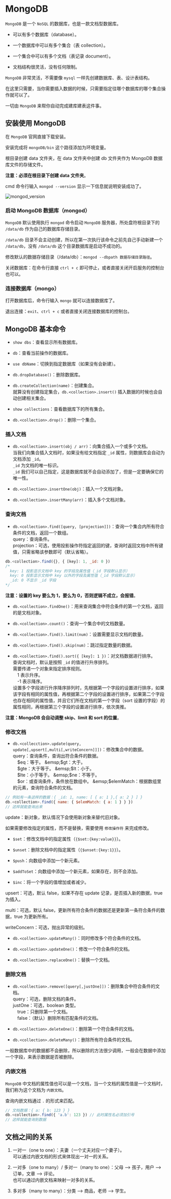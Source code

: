 # MongoDB

`MongoDB` 是一个 `NoSQL` 的数据库，也是一款文档型数据库。

- 可以有多个数据库（database）。

- 一个数据库中可以有多个集合（表 collection）。

- 一个集合中可以有多个文档（表记录 document）。

- 文档结构很灵活，没有任何限制。

`MongoDB` 非常灵活，不需要像 `mysql` 一样先创建数据库、表、设计表结构。

在这里只需要，当你需要插入数据的时候，只需要指定往哪个数据库的哪个集合操作就可以了。

一切由 `MongoDB` 来帮你自动完成建库建表这件事。

## 安装使用 MongoDB

在 `MongoDB` 官网直接下载安装。

安装完成将 `mongoDB/bin` 这个路径添加为环境变量。

根目录创建 data 文件夹，在 data 文件夹中创建 db 文件夹作为 MongoDB 数据库文件的存储文件。

**注意：必须在根目录下创建 data 文件夹**。

cmd 命令行输入 `mongod --version` 显示一下信息就说明安装成功了。

![mongod_version](./img/mongoDB_version.png)

### 启动 MongoDB 数据库（mongod）

`MongoDB` 默认使用执行 `mongod` 命令启动 `MongoDB` 服务器，所处盘符根目录下的 `/data/db` 作为自己的数据库存储目录。

`/data/db` 目录不会主动创建，所以在第一次执行该命令之前先自己手动新建一个 `/data/db`，没有 `/data/db` 这个目录数据库是启动不成功的。

修改默认的数据存储目录（/data/db）：`mongod --dbpath 数据存储目录路径`。

关闭数据库：在命令行直接 `ctrl + c` 即可停止，或者直接关闭开启服务的控制台也可以。

### 连接数据库（mongo）

打开数据库后，命令行输入 `mongo` 就可以连接数据库了。

退出连接：`exit`、`ctrl + c` 或者直接关闭连接数据库的控制台。

## MongoDB 基本命令

- `show dbs`：查看显示所有数据库。

- `db`：查看当前操作的数据库。

- `use dbName`：切换到指定数据库（如果没有会新建）。

- `db.dropDatabase()`：删除数据库。

- `db.createCollection(name)`：创建集合。  
就算没有创建指定集合，`db.<collection>.insert()` 插入数据的时候也会自动创建相关集合。

- `show collections`：查看数据库下的所有集合。

- `db.<collection>.drop()`：删除一个集合。

### 插入文档

- `db.<collection>.insert(obj / arr)`：向集合插入一个或多个文档。  
当我们向集合插入文档时，如果没有给文档指定 `_id` 属性，则数据库会自动为文档添加 `_id`。  
`_id` 为文档的唯一标识。  
`_id` 我们可以自己指定，这是数据库就不会自动添加了，但是一定要确保它的唯一性。

- `db.<collection>.insertOne(obj)`：插入一个文档对象。

- `db.<collection>.insertMany(arr)`：插入多个文档对象。

### 查询文档

- `db.<collection>.find([query, [projection]])`：查询一个集合内所有符合条件的文档，返回一个数组。  
query：查询条件。  
projection：可选，使用投影操作符指定返回的键，查询时返回文档中所有键值，只需省略该参数即可（默认省略）。

```js
db.<collection>.find({}, { [key]: 1, _id: 0 })
/*
  key: 1 投影显示文档中 key 的字段及属性值（_id 字段默认显示）
  key: 0 投影显示文档中 key 以外的字段及属性值（_id 字段默认显示）
  _id: 0 不显示 _id 字段
*/
```

**注意：设置的 key 要么为 1，要么为 0，否则逻辑不成立，会报错**。

- `db.<collection>.findOne()`：用来查询集合中符合条件的第一个文档，返回的是文档对象。

- `db.<collection>.count()`：查询一个集合中的文档数量。

- `db.<collection>.find().limit(num)`：设置需要显示文档的数量。

- `db.<collection>.find().skip(num)`：跳过指定数量的数据。

- `db.<collection>.find().sort({ [key]: 1 })`：对文档数据进行排序。  
查询文档时，默认是按照 `_id` 的值进行升序排列。  
需要传递一个对象来指定排序规则。  
&emsp;1 表示升序。  
&emsp;-1 表示降序。  
设置多个字段进行升序降序排列时，先根据第一个字段的设置进行排序，如果该字段有相同的属性值，再根据第二个字段的设置进行排序，如果第二个字段也存在相同的属性值，并且它们所在文档的第一个字段（sort 设置的字段）的属性相同，再根据第三个字段的设置进行排序，依次类推。

**注意：MongoDB 会自动调整 skip、limit 和 sort 的位置**。

### 修改文档

- `db.<collecction>.update(query, update[,upsert[,multi[,writeConcern]]])`：修改集合中的数据。  
query：查询条件，查询出符合条件的数据。  
&emsp;$eq：等于。  
&emsp;$gt：大于。  
&emsp;$gte：大于等于。  
&emsp;$lt：小于。  
&emsp;$lte：小于等于。  
&emsp;$ne：不等于。  
&emsp;$or：或查询条件，条件放在数组中。  
&emsp;$elemMatch：根据数组里的元素，查询符合条件的文档。

```js
// 例如有一条这样的数据：{ _id: 1, name: [ { a: 1 },{ a: 2 } ] }
db.<collection>.find({ name: { $elemMatch: { a: 1 } } })
// 这样就能查询出来
```

update：新对象，默认情况下会使用新对象来替代旧对象。

如果需要修改指定的属性，而不是替换，需要使用 `修改操作符` 来完成修改。

- `$set`：修改文档中的指定属性（`{$set:{key:value}}`）。

- `$unset`：删除文档中的指定属性（`{$unset:{key:1}}`）。

- `$push`：向数组中添加一个新元素。

- `$addToSet`：向数组中添加一个新元素，如果存在，则不会添加。

- `$inc`：将一个字段的值增加或者减少。

upsert：可选，默认 false，如果不存在 update 记录，是否插入新的数据，true 为插入。

multi：可选，默认 false，更新所有符合条件的数据还是更新第一条符合条件的数据，true 为更新所有。

writeConcern：可选，抛出异常的级别。

- `db.<collection>.updateMany()`：同时修改多个符合条件的文档。

- `db.<collection>.updateOne()`：修改一个符合条件的文档。

- `db.<collection>.replaceOne()`：替换一个文档。

### 删除文档

- `db.<collection>.remove([query[,justOne]])`：删除集合中符合条件的文档。  
query：可选，删除文档的条件。  
justOne：可选，boolean 类型。  
&emsp;true：只删除第一个文档。  
&emsp;false：（默认）删除所有匹配条件的文档。

- `db.<collection>.deleteOne()`：删除第一个符合条件的文档。

- `db.<collection>.deleteMany()`：删除所有符合条件的文档。

一般数据库中的数据都不会删除，所以删除的方法很少调用，一般会在数据中添加一个字段，来表示数据是否被删除。

### 内嵌文档

`MongoDB` 中文档的属性值也可以是一个文档，当一个文档的属性值是一个文档时，我们称为这个文档为 `内嵌文档`。

查询内嵌文档通过 `.` 的形式来匹配。

```js
// 文档数据：{ a: { b: 123 } }
db.<collection>.find({ 'a.b': 123 }) // 此时属性名必须加引号
// 这样就能查询到数据
```

## 文档之间的关系

1. 一对一（one to one）：夫妻（一个丈夫对应一个妻子）。  
可以通过内嵌文档的形式来体现出一对一的关系。

2. 一对多（one to many）/ 多对一（many to one）：父母 --> 孩子，用户 --> 订单，文章 --> 评论。  
也可以通过内嵌文档来映射一对多的关系。

3. 多对多（many to many）：分类 --> 商品，老师 --> 学生。
